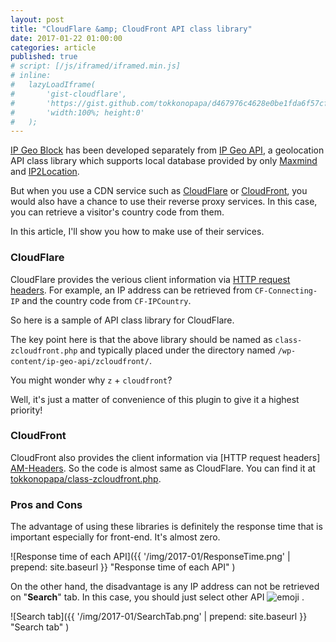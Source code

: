 ```yaml
---
layout: post
title: "CloudFlare &amp; CloudFront API class library"
date: 2017-01-22 01:00:00
categories: article
published: true
# script: [/js/iframed/iframed.min.js]
# inline:
# 	lazyLoadIframe(
# 		'gist-cloudflare',
# 		'https://gist.github.com/tokkonopapa/d467976c4628e0be1fda6f57cf721c21.js',
# 		'width:100%; height:0'
# 	);
---
```


[IP Geo Block][IP-Geo-Block] has been developed separately from 
[IP Geo API][IP-Geo-API], a geolocation API class library which 
supports local database provided by only [Maxmind][Maxmind] and 
[IP2Location][IP2Location].

But when you use a CDN service such as [CloudFlare][CloudFlare] or 
[CloudFront][CloudFront], you would also have a chance to use their 
reverse proxy services. In this case, you can retrieve a visitor's 
country code from them.

In this article, I'll show you how to make use of their services.

<!--more-->

### CloudFlare ###

CloudFlare provides the verious client information via 
[HTTP request headers][CF-Headers]. For example, an IP address can be 
retrieved from `CF-Connecting-IP` and the country code from `CF-IPCountry`.

So here is a sample of API class library for CloudFlare.

<!--<div id="gist-cloudflare"></div>-->
<script src="https://gist.github.com/tokkonopapa/d467976c4628e0be1fda6f57cf721c21.js"></script>

The key point here is that the above library should be named as 
`class-zcloudfront.php` and typically placed under the directory 
named `/wp-content/ip-geo-api/zcloudfront/`.

You might wonder why `z` + `cloudfront`?

Well, it's just a matter of convenience of this plugin to give it 
a highest priority!

### CloudFront ###

CloudFront also provides the client information via [HTTP request headers]
[AM-Headers]. So the code is almost same as CloudFlare. You can find it at 
[tokkonopapa/class-zcloudfront.php][AM-ClassLib].

### Pros and Cons ###

The advantage of using these libraries is definitely the response time that 
is important especially for front-end. It's almost zero.

![Response time of each API]({{ '/img/2017-01/ResponseTime.png' | prepend: site.baseurl }}
 "Response time of each API"
)

On the other hand, the disadvantage is any IP address can not be retrieved 
on "**Search**" tab. In this case, you should just select other API 
<span class="emoji">
![emoji](https://assets-cdn.github.com/images/icons/emoji/unicode/1f60c.png)
</span>.

![Search tab]({{ '/img/2017-01/SearchTab.png' | prepend: site.baseurl }}
 "Search tab"
)

[IP-Geo-Block]: https://wordpress.org/plugins/ip-geo-block/ "WordPress › IP Geo Block « WordPress Plugins"
[IP-Geo-API]:   https://github.com/tokkonopapa/WordPress-IP-Geo-API "tokkonopapa/WordPress-IP-Geo-API: A class library combined with WordPress plugin IP Geo Block to handle geo-location database of Maxmind and IP2Location."
[Maxmind]:      https://www.maxmind.com/ "IP Geolocation and Online Fraud Prevention | MaxMind"
[IP2Location]:  http://www.ip2location.com/ "IP Address to Identify Geolocation Information"
[CloudFlare]:   https://www.cloudflare.com/ "Cloudflare - The Web Performance & Security Company | Cloudflare"
[CloudFront]:   https://aws.amazon.com/cloudfront/ "Amazon CloudFront – Content Delivery Network (CDN)"
[CF-Headers]:   https://support.cloudflare.com/hc/en-us/articles/200170986-How-does-CloudFlare-handle-HTTP-Request-headers- "How does CloudFlare handle HTTP Request headers? &ndash; Cloudflare Support"
[AM-Headers]:   http://docs.aws.amazon.com/AmazonCloudFront/latest/DeveloperGuide/RequestAndResponseBehaviorCustomOrigin.html "Request and Response Behavior for Custom Origins - Amazon CloudFront"
[CF-ClassLib]:  https://gist.github.com/tokkonopapa/d467976c4628e0be1fda6f57cf721c21 "IP Geo Block api class library for CloudFlare"
[AM-ClassLib]:  https://gist.github.com/tokkonopapa/15c2175870ad646f6989efbe59a1e211 "IP Geo Block api class library for CloudFront"
